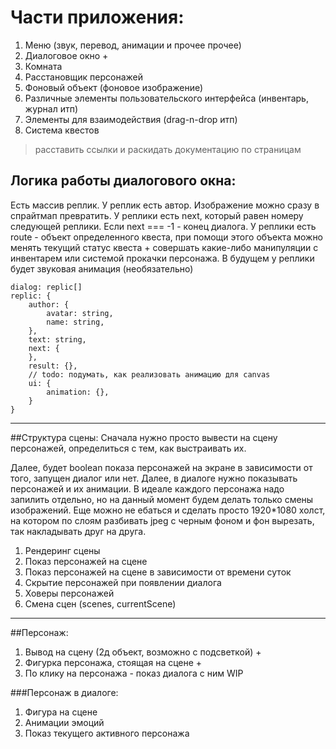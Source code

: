# Части приложения:
1. Меню (звук, перевод, анимации и прочее прочее)
1. Диалоговое окно +
1. Комната
1. Расстановщик персонажей
1. Фоновый объект (фоновое изображение)
1. Различные элементы пользовательского интерфейса (инвентарь, журнал итп)
1. Элементы для взаимодействия (drag-n-drop итп)
1. Система квестов

> расставить ссылки и раскидать документацию по страницам

## Логика работы диалогового окна:
Есть массив реплик. У реплик есть автор. Изображение можно сразу в спрайтмап превратить. У реплики есть next, который равен номеру следующей реплики. Если next === -1 - конец диалога. У реплики есть route - объект определенного квеста, при помощи этого объекта можно менять текущий статус квеста + совершать какие-либо манипуляции с инвентарем или системой прокачки персонажа. В будущем у реплики будет звуковая анимация (необязательно)
    
    dialog: replic[]
    replic: {
        author: {
            avatar: string,
            name: string,
        },
        text: string,
        next: {
        },
        result: {},
        // todo: подумать, как реализовать анимацию для canvas
        ui: {
            animation: {},
        }
    }

<hr>

##Структура сцены:
Сначала нужно просто вывести на сцену персонажей, определиться с тем, как выстраивать их.

Далее, будет boolean показа персонажей на экране в зависимости от того, запущен диалог или нет.
Далее, в диалоге нужно показывать персонажей и их анимации. В идеале каждого персонажа надо запилить отдельно, но на данный момент будем делать только смены изображений. Еще можно не ебаться и сделать просто 1920*1080 холст, на котором по слоям разбивать jpeg с черным фоном и фон вырезать, так накладывать друг на друга.

1. Рендеринг сцены
2. Показ персонажей на сцене
3. Показ персонажей на сцене в зависимости от времени суток
3. Скрытие персонажей при появлении диалога
4. Ховеры персонажей
5. Смена сцен (scenes, currentScene)

<hr>

##Персонаж:
1. Вывод на сцену (2д объект, возможно с подсветкой) +
2. Фигурка персонажа, стоящая на сцене +
3. По клику на персонажа - показ диалога с ним WIP

###Персонаж в диалоге:
1. Фигура на сцене
2. Анимации эмоций
3. Показ текущего активного персонажа





